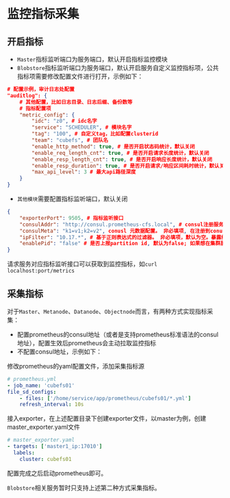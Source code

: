 # 监控指标采集

## 开启指标

- `Master`指标监听端口为服务端口，默认开启指标监控模块
- `Blobstore`指标监听端口为服务端口，默认开启服务自定义监控指标项，公共指标项需要修改配置文件进行打开，示例如下：
```json
# 配置示例，审计日志处配置
"auditlog": {
    # 其他配置，比如日志目录、日志后缀、备份数等
    # 指标配置项
    "metric_config": {
        "idc": "z0", # idc名字
        "service": "SCHEDULER", # 模块名字
        "tag": "100", # 自定义tag，比如配置clusterid
        "team": "cubefs", # 团队名
        "enable_http_method": true, # 是否开启状态码统计，默认关闭
        "enable_req_length_cnt": true, # 是否开启请求长度统计，默认关闭
        "enable_resp_length_cnt": true, # 是否开启响应长度统计，默认关闭
        "enable_resp_duration": true, # 是否开启请求/响应区间耗时统计，默认关闭
        "max_api_level": 3 # 最大api路径深度
    }
}
```
- `其他模块`需要配置指标监听端口，默认关闭
```json
{
    "exporterPort": 9505, # 指标监听接口
    "consulAddr": "http://consul.prometheus-cfs.local", # consul注册服务器地址。设置后, 可配合prometheus的自动发现机制实现CubeFS节点exporter的自动发现服务。若不设置，将不会启用consul自动注册服务。
    "consulMeta": "k1=v1;k2=v2", conusl 元数据配置。 非必填项, 在注册到conusl时设置元数据信息。
    "ipFilter": "10.17.*", # 基于正则表达式的过滤器。 非必填项，默认为空。暴露给consul, 当机器存在多个ip时使用. 支持正向和反向过滤,
    "enablePid": "false" # 是否上报partition id, 默认为false; 如果想在集群展示dp或者mp的信息, 可以配置为 true。
}
```

请求服务对应指标监听接口可以获取到监控指标，如`curl localhost:port/metrics`

## 采集指标

对于`Master`、`Metanode`、`Datanode`、`Objectnode`而言，有两种方式实现指标采集：
- 配置prometheus的consul地址（或者是支持prometheus标准语法的consul地址），配置生效后prometheus会主动拉取监控指标
- 不配置consul地址，示例如下：

修改prometheus的yaml配置文件，添加采集指标源
```yaml
# prometheus.yml
- job_name: 'cubefs01'
file_sd_configs:
    - files: ['/home/service/app/prometheus/cubefs01/*.yml']
    refresh_interval: 10s
```
接入exporter，在上述配置目录下创建exporter文件，以master为例，创建master_exporter.yaml文件
```yaml
# master_exporter.yaml
- targets: ['master1_ip:17010']
  labels:
    cluster: cubefs01
```
配置完成之后启动prometheus即可。

`Blobstore`相关服务暂时只支持上述第二种方式采集指标。
